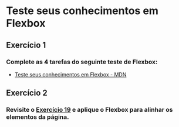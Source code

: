 # Teste seus conhecimentos em Flexbox

## Exercício 1

### Complete as 4 tarefas do seguinte teste de Flexbox:

- [Teste seus conhecimentos em Flexbox - MDN](https://developer.mozilla.org/en-US/docs/Learn/CSS/CSS_layout/Flexbox_skills)


## Exercício 2

### Revisite o [Exercício 19](../exercicio-019/exercicio-019.md) e aplique o Flexbox para alinhar os elementos da página.